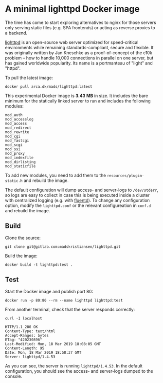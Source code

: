 # A minimal lighttpd Docker image

The time has come to start exploring alternatives to nginx for those servers only serving static files (e.g. SPA frontends) or acting as reverse proxies to a backend.

[lighttpd](http://www.lighttpd.net/) is an open-source web server optimized for speed-critical environments while remaining standards-compliant, secure and flexible. It was originally written by Jan Kneschke as a proof-of-concept of the c10k problem – how to handle 10,000 connections in parallel on one server, but has gained worldwide popularity. Its name is a portmanteau of "light" and "httpd".

To pull the latest image:

```
docker pull arca.dk/mads/lighttpd:latest
```

This experimental Docker image is **3.43 MB** in size. It includes the bare minimum for the statically linked server to run and includes the following modules:

```
mod_auth
mod_accesslog
mod_access
mod_redirect
mod_rewrite
mod_cgi
mod_fastcgi
mod_scgi
mod_ssi
mod_proxy
mod_indexfile
mod_dirlisting
mod_staticfile
```

To add new modules, you need to add them to the `resources/plugin-static.h` and rebuild the image.

The default configuration will dump access- and server-logs to `/dev/stderr`, so logs are easy to collect in case this is being executed inside a cluster with centralized logging (e.g. with [fluentd](https://www.fluentd.org/)). To change any configuration option, modify the `lighttpd.conf` or the relevant configureation in `conf.d` and rebuild the image.

## Build

Clone the source:

```
git clone git@gitlab.com:madskristiansen/lighttpd.git
```

Build the image:

```
docker build -t lighttpd:test .
```

## Test

Start the Docker image and publish port 80:

```
docker run -p 80:80 --rm --name lighttpd lighttpd:test
```

From another terminal, check that the server responds correctly:

```
curl -I localhost

HTTP/1.1 200 OK
Content-Type: text/html
Accept-Ranges: bytes
ETag: "420230896"
Last-Modified: Mon, 18 Mar 2019 18:08:05 GMT
Content-Length: 95
Date: Mon, 18 Mar 2019 18:50:37 GMT
Server: lighttpd/1.4.53
```

As you can see, the server is running `lighttpd/1.4.53`. In the default configuration, you should see the access- and server-logs dumped to the console.